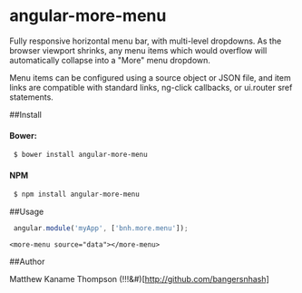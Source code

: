 angular-more-menu
=============

Fully responsive horizontal menu bar, with multi-level dropdowns.  As the browser
viewport shrinks, any menu items which would overflow will automatically collapse
into a "More" menu dropdown.  

Menu items can be configured using a source object or JSON file, and item links
are compatible with standard links, ng-click callbacks, or ui.router sref statements.

##Install

#### Bower:
```bash
 $ bower install angular-more-menu
```

#### NPM
```bash
 $ npm install angular-more-menu
```

##Usage

```js
 angular.module('myApp', ['bnh.more.menu']);
```

```template
<more-menu source="data"></more-menu>
```

##Author

Matthew Kaname Thompson
(!!!&#)[http://github.com/bangersnhash]
